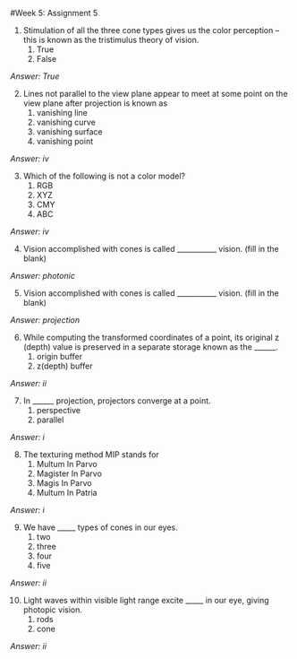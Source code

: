 #Week 5: Assignment 5

1. Stimulation of all the three cone types gives us the color perception – this is known as the tristimulus theory of vision.
	1. True
	2. False

*Answer: True*

2. Lines not parallel to the view plane appear to meet at some point on the view plane after projection is known as 
	1. vanishing line
	2. vanishing curve
	3. vanishing surface
	4. vanishing point

*Answer: iv*

3. Which of the following is not a color model? 
	1. RGB
	2. XYZ
	3. CMY
	4. ABC 

*Answer: iv*

4. Vision accomplished with cones is called ___________ vision. (fill in the blank)

*Answer: photonic*

5.  Vision accomplished with cones is called ___________ vision. (fill in the blank)

*Answer: projection*

6. While computing the transformed coordinates of a point, its original z (depth) value is preserved in a separate storage known as the ______. 
	1. origin buffer
	2. z(depth) buffer 

*Answer: ii*

7. In ______ projection, projectors converge at a point.
	1. perspective
	2. parallel
 
 *Answer: i*
 
8. The texturing method MIP stands for
	1. Multum In Parvo
	2. Magister In Parvo
	3. Magis In Parvo
	4. Multum In Patria

*Answer: i*

9. We have _____ types of cones in our eyes. 
	1. two
	2. three
	3. four
	4. five 

*Answer: ii*

10. Light waves within visible light range excite _____ in our eye, giving photopic vision.
	1. rods
	2. cone

*Answer: ii*
